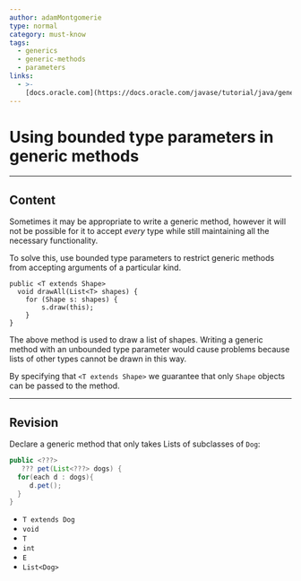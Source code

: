 ```yaml
---
author: adamMontgomerie
type: normal
category: must-know
tags:
  - generics
  - generic-methods
  - parameters
links:
  - >-
    [docs.oracle.com](https://docs.oracle.com/javase/tutorial/java/generics/bounded.html){website}
---
```


# Using bounded type parameters in generic methods


---

## Content

Sometimes it may be appropriate to write a generic method, however it will not be possible for it to accept *every* type while still maintaining all the necessary functionality.

To solve this, use bounded type parameters to restrict generic methods from accepting arguments of a particular kind.

```plain-text
public <T extends Shape>
  void drawAll(List<T> shapes) {
    for (Shape s: shapes) {
        s.draw(this);
    }
}
```

The above method is used to draw a list of shapes. Writing a generic method with an unbounded type parameter would cause problems because lists of other types cannot be drawn in this way.

By specifying that `<T extends Shape>` we guarantee that only `Shape` objects can be passed to the method.


---

## Revision

Declare a generic method that only takes Lists of subclasses of `Dog`:

```java
public <???>
   ??? pet(List<???> dogs) {
  for(each d : dogs){
     d.pet();
  }
}
```

- `T extends Dog`
- `void`
- `T`
- `int`
- `E`
- `List<Dog>`
 
